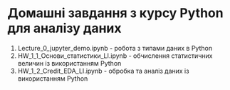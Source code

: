 # Домашні завдання з курсу Python для аналізу даних

1. Lecture_0_jupyter_demo.ipynb - робота з типами даних в Python
2. HW_1_1_Основи_статистики_LI.ipynb - обчислення статистичних величин із використанням Python
3. HW_1_2_Credit_EDA_LI.ipynb - обробка та аналіз даних із використанням Python
